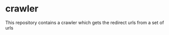 crawler
=======

This repository contains a crawler which gets the redirect urls from a set of urls
